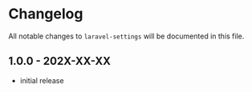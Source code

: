 # Changelog

All notable changes to `laravel-settings` will be documented in this file.

## 1.0.0 - 202X-XX-XX

- initial release
